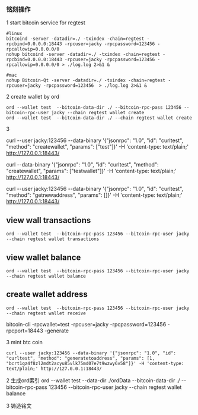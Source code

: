 ### 铭刻操作

1 start bitcoin service for regtest
```shell
#linux
bitcoind -server -datadir=./ -txindex -chain=regtest -rpcbind=0.0.0.0:18443 -rpcuser=jacky -rpcpassword=123456 -rpcallowip=0.0.0.0/0
nohup bitcoind -server -datadir=./ -txindex -chain=regtest -rpcbind=0.0.0.0:18443 -rpcuser=jacky -rpcpassword=123456 -rpcallowip=0.0.0.0/0 > ./log.log 2>&1 &

#mac 
nohup Bitcoin-Qt -server -datadir=./ -txindex -chain=regtest -rpcuser=jacky -rpcpassword=123456  > ./log.log 2>&1 &
```

2 create wallet by ord
```shell
ord --wallet test  --bitcoin-data-dir ./ --bitcoin-rpc-pass 123456 --bitcoin-rpc-user jacky --chain regtest wallet create
ord --wallet test  --bitcoin-data-dir ./ --chain regtest wallet create
```

3

curl --user jacky:123456 --data-binary '{"jsonrpc": "1.0", "id": "curltest", "method": "createwallet", "params": ["test"]}' -H 'content-type: text/plain;' http://127.0.0.1:18443/

curl --data-binary '{"jsonrpc": "1.0", "id": "curltest", "method": "createwallet", "params": ["testwallet"]}' -H 'content-type: text/plain;' http://127.0.0.1:18443/

curl --user jacky:123456 --data-binary '{"jsonrpc": "1.0", "id": "curltest", "method": "getnewaddress", "params": []}' -H 'content-type: text/plain;' http://127.0.0.1:18443/

## view wall transactions
```shell
ord --wallet test  --bitcoin-rpc-pass 123456 --bitcoin-rpc-user jacky --chain regtest wallet transactions
```

## view wallet balance
```shell
ord --wallet test  --bitcoin-rpc-pass 123456 --bitcoin-rpc-user jacky --chain regtest wallet balance
```

## create wallet address
```shell
ord --wallet test  --bitcoin-rpc-pass 123456 --bitcoin-rpc-user jacky --chain regtest wallet receive
```

bitcoin-cli  -rpcwallet=test -rpcuser=jacky  -rpcpassword=123456 -rpcport=18443  -generate

3 mint btc coin
```shell
curl --user jacky:123456 --data-binary '{"jsonrpc": "1.0", "id": "curltest", "method": "generatetoaddress", "params": [1, "bcrt1qz4f8zl2mdt2acyu85vlk75md07e7t9wzwy6v58"]}' -H 'content-type: text/plain;' http://127.0.0.1:18443/
```


2 生成ord索引
ord  --wallet test  --data-dir ./ordData --bitcoin-data-dir ./ --bitcoin-rpc-pass 123456 --bitcoin-rpc-user jacky --chain regtest wallet balance


3 铸造铭文